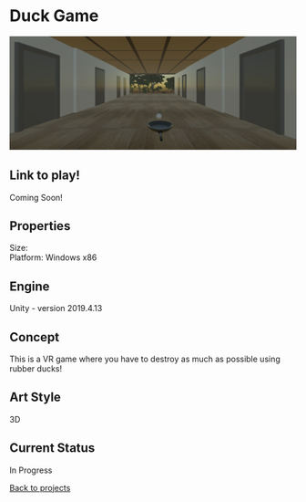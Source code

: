 # Duck Game
![DuckGameBanner](duckGame.png)

## Link to play!
Coming Soon!

## Properties
Size:<br>
Platform: Windows x86

## Engine
Unity - version 2019.4.13

## Concept
This is a VR game where you have to destroy as much as possible using rubber ducks! 

## Art Style
3D 

## Current Status
In Progress

[Back to projects](projects.md)
